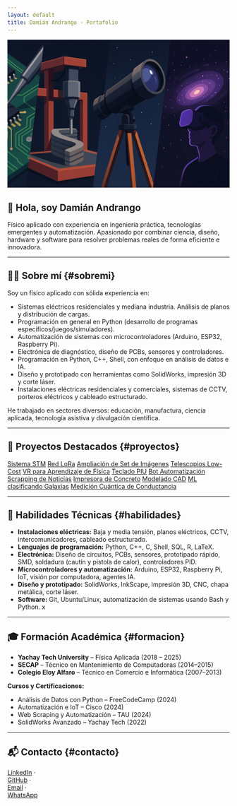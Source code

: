 ```yaml
---
layout: default
title: Damián Andrango - Portafolio
---
```


<link rel="stylesheet" href="assets/css/style.css">

<section id="inicio" class="intro">
  <img src="assets/img/banner.png" alt="Encabezado del portafolio de Damián Andrango" class="header-img">
  <h1>👋 Hola, soy Damián Andrango</h1>
  <p>Físico aplicado con experiencia en ingeniería práctica, tecnologías emergentes y automatización. Apasionado por combinar ciencia, diseño, hardware y software para resolver problemas reales de forma eficiente e innovadora. </p>
</section>

---

## 🧑‍🔬 Sobre mí {#sobremi}

Soy un físico aplicado con sólida experiencia en:

- Sistemas eléctricos residenciales y mediana industria. Análisis de planos y distribución de cargas.
- Programación en general en Python (desarrollo de programas específicos/juegos/simuladores).
- Automatización de sistemas con microcontroladores (Arduino, ESP32, Raspberry Pi).
- Electrónica de diagnóstico, diseño de PCBs, sensores y controladores.
- Programación en Python, C++, Shell, con enfoque en análisis de datos e IA.
- Diseño y prototipado con herramientas como SolidWorks, impresión 3D y corte láser.
- Instalaciones eléctricas residenciales y comerciales, sistemas de CCTV, porteros eléctricos y cableado estructurado.

He trabajado en sectores diversos: educación, manufactura, ciencia aplicada, tecnología asistiva y divulgación científica.

---

## 🚀 Proyectos Destacados {#proyectos}

<div class="project-buttons">
  <a class="button" href="projects/stm.html">Sistema STM</a>
  <a class="button" href="projects/lora.html">Red LoRa</a>
  <a class="button" href="projects/amp_set">Ampliación de Set de Imágenes</a>
  <a class="button" href="projects/telescope">Telescopios Low-Cost</a>
  <a class="button" href="projects/vr_physics">VR para Aprendizaje de Física</a>
  <a class="button" href="projects/hands_piu">Teclado PIU</a>
  <a class="button" href="projects/auto_ans">Bot Automatización</a>
  <a class="button" href="projects/scrap_project">Scrapping de Noticias</a>
  <a class="button" href="projects/concrete_printer">Impresora de Concreto</a>
  <a class="button" href="projects/modelados_sw">Modelado CAD</a>
  <a class="button" href="projects/astro_bootcamp">ML clasificando Galaxias</a>
  <a class="button" href="projects/quantum_conductance">Medición Cuántica de Conductancia</a>
</div>

---

## 🧰 Habilidades Técnicas {#habilidades}


- **Instalaciones eléctricas:** Baja y media tensión, planos eléctricos, CCTV, intercomunicadores, cableado estructurado.
- **Lenguajes de programación:** Python, C++, C, Shell, SQL, R, LaTeX.
- **Electrónica:** Diseño de circuitos, PCBs, sensores, prototipado rápido, SMD, soldadura (cautín y pistola de calor), controladores PID.
- **Microcontroladores y automatización:** Arduino, ESP32, Raspberry Pi, IoT, visión por computadora, agentes IA.
- **Diseño y prototipado:** SolidWorks, InkScape, impresión 3D, CNC, chapa metálica, corte láser.
- **Software:** Git, Ubuntu/Linux, automatización de sistemas usando Bash y Python.
x
---

## 🎓 Formación Académica {#formacion}

- **Yachay Tech University** – Física Aplicada (2018 – 2025)
- **SECAP** – Técnico en Mantenimiento de Computadoras (2014–2015)
- **Colegio Eloy Alfaro** – Técnico en Comercio e Informática (2007–2013)

**Cursos y Certificaciones:**

- Análisis de Datos con Python – FreeCodeCamp (2024)  
- Automatización e IoT – Cisco (2024)  
- Web Scraping y Automatización – TAU (2024)  
- SolidWorks Avanzado – Yachay Tech (2022)  

---

## 📬 Contacto {#contacto}

[<i class="fab fa-linkedin"></i> LinkedIn](https://linkedin.com/in/mdamian-andrango) ·  
[<i class="fab fa-github"></i> GitHub](https://github.com/mdam21) ·  
[<i class="fas fa-envelope"></i> Email](mailto:and_damian@outlook.com) ·  
[<i class="fab fa-whatsapp"></i> WhatsApp](https://wa.me/593998227417)

